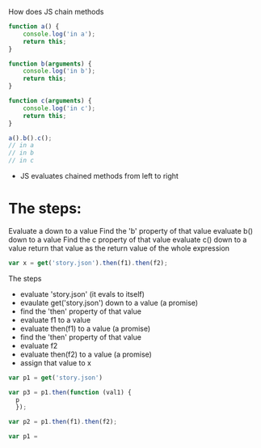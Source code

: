 How does JS chain methods

```js
function a() {
    console.log('in a');
    return this;
}

function b(arguments) {
    console.log('in b');
    return this;
}

function c(arguments) {
    console.log('in c');
    return this;
}

a().b().c();
// in a
// in b
// in c
```

- JS evaluates chained methods from left to right

# The steps:

Evaluate a down to a value Find the 'b' property of that value evaluate b() down
to a value Find the c property of that value evaluate c() down to a value return
that value as the return value of the whole expression

```js
var x = get('story.json').then(f1).then(f2);
```

The steps

- evaluate 'story.json' (it evals to itself)
- evaulate get('story.json') down to a value (a promise)
- find the 'then' property of that value
- evaluate f1 to a value
- evaluate then(f1) to a value (a promise)
- find the 'then' property of that value
- evaluate f2
- evaluate then(f2) to a value (a promise)
- assign that value to x

```js
var p1 = get('story.json')

var p3 = p1.then(function (val1) {
  p
  });

var p2 = p1.then(f1).then(f2);

var p1 =
```
